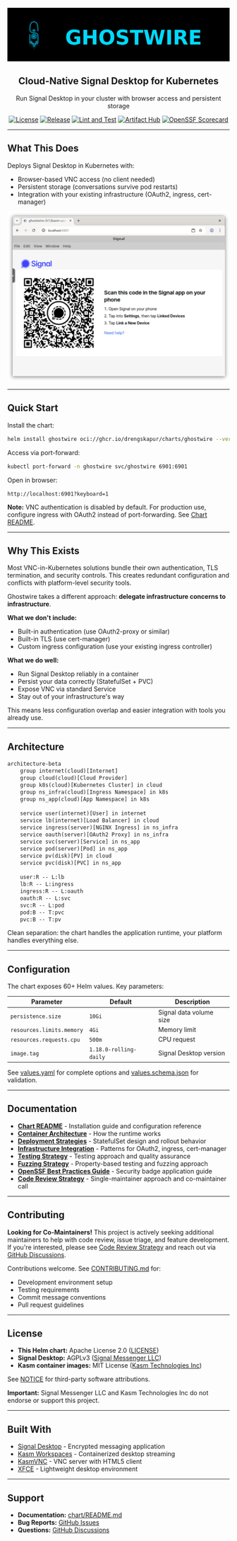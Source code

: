 <div align="center">

![Ghostwire Logo](brand/logo/ghostwire-logo-horizontal.png)

## Cloud-Native Signal Desktop for Kubernetes

Run Signal Desktop in your cluster with browser access and persistent storage

[![License](https://img.shields.io/badge/License-Apache%202.0-blue.svg)](LICENSE)
[![Release](https://img.shields.io/github/v/release/drengskapur/ghostwire)](https://github.com/drengskapur/ghostwire/releases)
[![Lint and Test](https://github.com/drengskapur/ghostwire/actions/workflows/helm-release.yml/badge.svg?branch=main)](https://github.com/drengskapur/ghostwire/actions/workflows/helm-release.yml)
[![Artifact Hub](https://img.shields.io/endpoint?url=https://artifacthub.io/badge/repository/ghostwire)](https://artifacthub.io/packages/search?repo=ghostwire)
[![OpenSSF Scorecard](https://api.scorecard.dev/projects/github.com/drengskapur/ghostwire/badge)](https://scorecard.dev/viewer/?uri=github.com/drengskapur/ghostwire)

</div>

---

## What This Does

Deploys Signal Desktop in Kubernetes with:

- Browser-based VNC access (no client needed)
- Persistent storage (conversations survive pod restarts)
- Integration with your existing infrastructure (OAuth2, ingress, cert-manager)

<div align="center">

![Signal Desktop in Kubernetes](docs/images/signal-desktop-linking.png)

</div>

---

## Quick Start

Install the chart:

```bash
helm install ghostwire oci://ghcr.io/drengskapur/charts/ghostwire --version 0.0.0-latest --create-namespace -n ghostwire
```

Access via port-forward:

```bash
kubectl port-forward -n ghostwire svc/ghostwire 6901:6901
```

Open in browser:

```text
http://localhost:6901?keyboard=1
```

**Note:** VNC authentication is disabled by default. For production use, configure ingress with OAuth2 instead of port-forwarding. See [Chart README](chart/README.md).

---

## Why This Exists

Most VNC-in-Kubernetes solutions bundle their own authentication, TLS termination, and security controls. This creates redundant configuration and conflicts with platform-level security tools.

Ghostwire takes a different approach: **delegate infrastructure concerns to infrastructure**.

**What we don't include:**

- Built-in authentication (use OAuth2-proxy or similar)
- Built-in TLS (use cert-manager)
- Custom ingress configuration (use your existing ingress controller)

**What we do well:**

- Run Signal Desktop reliably in a container
- Persist your data correctly (StatefulSet + PVC)
- Expose VNC via standard Service
- Stay out of your infrastructure's way

This means less configuration overlap and easier integration with tools you already use.

---

## Architecture

```mermaid
architecture-beta
    group internet(cloud)[Internet]
    group cloud(cloud)[Cloud Provider]
    group k8s(cloud)[Kubernetes Cluster] in cloud
    group ns_infra(cloud)[Ingress Namespace] in k8s
    group ns_app(cloud)[App Namespace] in k8s

    service user(internet)[User] in internet
    service lb(internet)[Load Balancer] in cloud
    service ingress(server)[NGINX Ingress] in ns_infra
    service oauth(server)[OAuth2 Proxy] in ns_infra
    service svc(server)[Service] in ns_app
    service pod(server)[Pod] in ns_app
    service pv(disk)[PV] in cloud
    service pvc(disk)[PVC] in ns_app

    user:R -- L:lb
    lb:R -- L:ingress
    ingress:R -- L:oauth
    oauth:R -- L:svc
    svc:R -- L:pod
    pod:B -- T:pvc
    pvc:B -- T:pv
```

Clean separation: the chart handles the application runtime, your platform handles everything else.

---

## Configuration

The chart exposes 60+ Helm values. Key parameters:

| Parameter | Default | Description |
|-----------|---------|-------------|
| `persistence.size` | `10Gi` | Signal data volume size |
| `resources.limits.memory` | `4Gi` | Memory limit |
| `resources.requests.cpu` | `500m` | CPU request |
| `image.tag` | `1.18.0-rolling-daily` | Signal Desktop version |

See [values.yaml](chart/values.yaml) for complete options and [values.schema.json](chart/values.schema.json) for validation.

---

## Documentation

- **[Chart README](chart/README.md)** - Installation guide and configuration reference
- **[Container Architecture](docs/container-architecture.md)** - How the runtime works
- **[Deployment Strategies](docs/deployment-strategies.md)** - StatefulSet design and rollout behavior
- **[Infrastructure Integration](docs/infrastructure-integration-guide.md)** - Patterns for OAuth2, ingress, cert-manager
- **[Testing Strategy](docs/testing-strategy.md)** - Testing approach and quality assurance
- **[Fuzzing Strategy](docs/fuzzing-strategy.md)** - Property-based testing and fuzzing approach
- **[OpenSSF Best Practices Guide](docs/openssf-best-practices.md)** - Security badge application guide
- **[Code Review Strategy](docs/code-review-strategy.md)** - Single-maintainer approach and co-maintainer call

---

## Contributing

**Looking for Co-Maintainers!** This project is actively seeking additional maintainers to help with code review, issue triage, and feature development. If you're interested, please see [Code Review Strategy](docs/code-review-strategy.md) and reach out via [GitHub Discussions](https://github.com/drengskapur/ghostwire/discussions).

Contributions welcome. See [CONTRIBUTING.md](CONTRIBUTING.md) for:

- Development environment setup
- Testing requirements
- Commit message conventions
- Pull request guidelines

---

## License

- **This Helm chart:** Apache License 2.0 ([LICENSE](LICENSE))
- **Signal Desktop:** AGPLv3 ([Signal Messenger LLC](https://signal.org))
- **Kasm container images:** MIT License ([Kasm Technologies Inc](https://kasmweb.com))

See [NOTICE](NOTICE) for third-party software attributions.

**Important:** Signal Messenger LLC and Kasm Technologies Inc do not endorse or support this project.

---

## Built With

- [Signal Desktop](https://github.com/signalapp/Signal-Desktop) - Encrypted messaging application
- [Kasm Workspaces](https://github.com/kasmtech/workspaces-images) - Containerized desktop streaming
- [KasmVNC](https://github.com/kasmtech/KasmVNC) - VNC server with HTML5 client
- [XFCE](https://xfce.org/) - Lightweight desktop environment

---

## Support

- **Documentation:** [chart/README.md](chart/README.md)
- **Bug Reports:** [GitHub Issues](https://github.com/drengskapur/ghostwire/issues)
- **Questions:** [GitHub Discussions](https://github.com/drengskapur/ghostwire/discussions)
